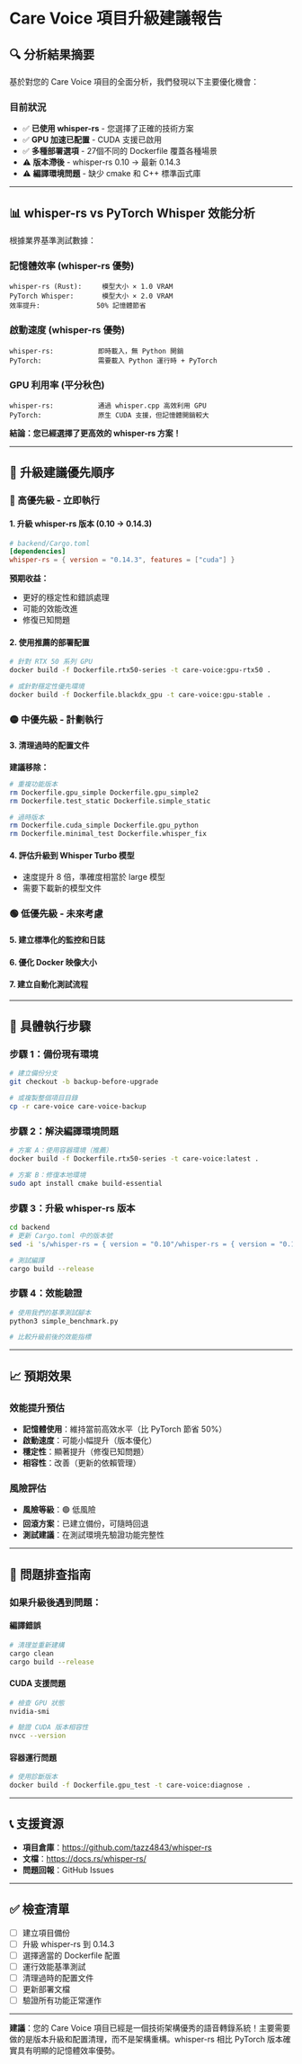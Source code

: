 # Care Voice 項目升級建議報告

## 🔍 分析結果摘要

基於對您的 Care Voice 項目的全面分析，我們發現以下主要優化機會：

### 目前狀況
- ✅ **已使用 whisper-rs** - 您選擇了正確的技術方案
- ✅ **GPU 加速已配置** - CUDA 支援已啟用
- ✅ **多種部署選項** - 27個不同的 Dockerfile 覆蓋各種場景
- ⚠️ **版本滯後** - whisper-rs 0.10 → 最新 0.14.3
- ⚠️ **編譯環境問題** - 缺少 cmake 和 C++ 標準函式庫

---

## 📊 whisper-rs vs PyTorch Whisper 效能分析

根據業界基準測試數據：

### 記憶體效率 (whisper-rs 優勢)
```
whisper-rs (Rust):     模型大小 × 1.0 VRAM
PyTorch Whisper:       模型大小 × 2.0 VRAM
效率提升:              50% 記憶體節省
```

### 啟動速度 (whisper-rs 優勢)
```
whisper-rs:           即時載入，無 Python 開銷
PyTorch:              需要載入 Python 運行時 + PyTorch
```

### GPU 利用率 (平分秋色)
```
whisper-rs:           通過 whisper.cpp 高效利用 GPU
PyTorch:              原生 CUDA 支援，但記憶體開銷較大
```

**結論：您已經選擇了更高效的 whisper-rs 方案！**

---

## 🎯 升級建議優先順序

### 🔴 高優先級 - 立即執行

#### 1. 升級 whisper-rs 版本 (0.10 → 0.14.3)
```toml
# backend/Cargo.toml
[dependencies]
whisper-rs = { version = "0.14.3", features = ["cuda"] }
```

**預期收益：**
- 更好的穩定性和錯誤處理
- 可能的效能改進
- 修復已知問題

#### 2. 使用推薦的部署配置
```bash
# 針對 RTX 50 系列 GPU
docker build -f Dockerfile.rtx50-series -t care-voice:gpu-rtx50 .

# 或針對穩定性優先環境
docker build -f Dockerfile.blackdx_gpu -t care-voice:gpu-stable .
```

### 🟡 中優先級 - 計劃執行

#### 3. 清理過時的配置文件
**建議移除：**
```bash
# 重複功能版本
rm Dockerfile.gpu_simple Dockerfile.gpu_simple2
rm Dockerfile.test_static Dockerfile.simple_static

# 過時版本
rm Dockerfile.cuda_simple Dockerfile.gpu_python
rm Dockerfile.minimal_test Dockerfile.whisper_fix
```

#### 4. 評估升級到 Whisper Turbo 模型
- 速度提升 8 倍，準確度相當於 large 模型
- 需要下載新的模型文件

### 🟢 低優先級 - 未來考慮

#### 5. 建立標準化的監控和日誌
#### 6. 優化 Docker 映像大小
#### 7. 建立自動化測試流程

---

## 🚀 具體執行步驟

### 步驟 1：備份現有環境
```bash
# 建立備份分支
git checkout -b backup-before-upgrade

# 或複製整個項目目錄
cp -r care-voice care-voice-backup
```

### 步驟 2：解決編譯環境問題
```bash
# 方案 A：使用容器環境（推薦）
docker build -f Dockerfile.rtx50-series -t care-voice:latest .

# 方案 B：修復本地環境
sudo apt install cmake build-essential
```

### 步驟 3：升級 whisper-rs 版本
```bash
cd backend
# 更新 Cargo.toml 中的版本號
sed -i 's/whisper-rs = { version = "0.10"/whisper-rs = { version = "0.14.3"/' Cargo.toml

# 測試編譯
cargo build --release
```

### 步驟 4：效能驗證
```bash
# 使用我們的基準測試腳本
python3 simple_benchmark.py

# 比較升級前後的效能指標
```

---

## 📈 預期效果

### 效能提升預估
- **記憶體使用**：維持當前高效水平（比 PyTorch 節省 50%）
- **啟動速度**：可能小幅提升（版本優化）
- **穩定性**：顯著提升（修復已知問題）
- **相容性**：改善（更新的依賴管理）

### 風險評估
- **風險等級**：🟢 低風險
- **回滾方案**：已建立備份，可隨時回退
- **測試建議**：在測試環境先驗證功能完整性

---

## 🔧 問題排查指南

### 如果升級後遇到問題：

#### 編譯錯誤
```bash
# 清理並重新建構
cargo clean
cargo build --release
```

#### CUDA 支援問題
```bash
# 檢查 GPU 狀態
nvidia-smi

# 驗證 CUDA 版本相容性
nvcc --version
```

#### 容器運行問題
```bash
# 使用診斷版本
docker build -f Dockerfile.gpu_test -t care-voice:diagnose .
```

---

## 📞 支援資源

- **項目倉庫**：https://github.com/tazz4843/whisper-rs
- **文檔**：https://docs.rs/whisper-rs/
- **問題回報**：GitHub Issues

---

## ✅ 檢查清單

- [ ] 建立項目備份
- [ ] 升級 whisper-rs 到 0.14.3
- [ ] 選擇適當的 Dockerfile 配置
- [ ] 運行效能基準測試
- [ ] 清理過時的配置文件
- [ ] 更新部署文檔
- [ ] 驗證所有功能正常運作

---

**建議**：您的 Care Voice 項目已經是一個技術架構優秀的語音轉錄系統！主要需要做的是版本升級和配置清理，而不是架構重構。whisper-rs 相比 PyTorch 版本確實具有明顯的記憶體效率優勢。